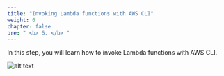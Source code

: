 ```yaml
---
title: "Invoking Lambda functions with AWS CLI"
weight: 6
chapter: false
pre: " <b> 6. </b> "
---
```


In this step, you will learn how to invoke Lambda functions with AWS CLI.

![alt text](/diagrams/workshop-1-invoke-with-with-cli.drawio.svg)
